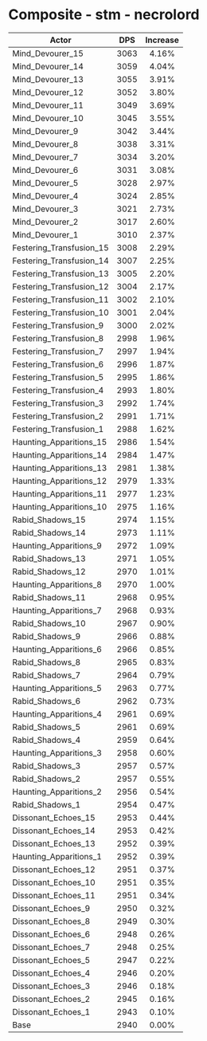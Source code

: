 # Composite - stm - necrolord
| Actor | DPS | Increase |
|---|:---:|:---:|
|Mind_Devourer_15|3063|4.16%|
|Mind_Devourer_14|3059|4.04%|
|Mind_Devourer_13|3055|3.91%|
|Mind_Devourer_12|3052|3.80%|
|Mind_Devourer_11|3049|3.69%|
|Mind_Devourer_10|3045|3.55%|
|Mind_Devourer_9|3042|3.44%|
|Mind_Devourer_8|3038|3.31%|
|Mind_Devourer_7|3034|3.20%|
|Mind_Devourer_6|3031|3.08%|
|Mind_Devourer_5|3028|2.97%|
|Mind_Devourer_4|3024|2.85%|
|Mind_Devourer_3|3021|2.73%|
|Mind_Devourer_2|3017|2.60%|
|Mind_Devourer_1|3010|2.37%|
|Festering_Transfusion_15|3008|2.29%|
|Festering_Transfusion_14|3007|2.25%|
|Festering_Transfusion_13|3005|2.20%|
|Festering_Transfusion_12|3004|2.17%|
|Festering_Transfusion_11|3002|2.10%|
|Festering_Transfusion_10|3001|2.04%|
|Festering_Transfusion_9|3000|2.02%|
|Festering_Transfusion_8|2998|1.96%|
|Festering_Transfusion_7|2997|1.94%|
|Festering_Transfusion_6|2996|1.87%|
|Festering_Transfusion_5|2995|1.86%|
|Festering_Transfusion_4|2993|1.80%|
|Festering_Transfusion_3|2992|1.74%|
|Festering_Transfusion_2|2991|1.71%|
|Festering_Transfusion_1|2988|1.62%|
|Haunting_Apparitions_15|2986|1.54%|
|Haunting_Apparitions_14|2984|1.47%|
|Haunting_Apparitions_13|2981|1.38%|
|Haunting_Apparitions_12|2979|1.33%|
|Haunting_Apparitions_11|2977|1.23%|
|Haunting_Apparitions_10|2975|1.16%|
|Rabid_Shadows_15|2974|1.15%|
|Rabid_Shadows_14|2973|1.11%|
|Haunting_Apparitions_9|2972|1.09%|
|Rabid_Shadows_13|2971|1.05%|
|Rabid_Shadows_12|2970|1.01%|
|Haunting_Apparitions_8|2970|1.00%|
|Rabid_Shadows_11|2968|0.95%|
|Haunting_Apparitions_7|2968|0.93%|
|Rabid_Shadows_10|2967|0.90%|
|Rabid_Shadows_9|2966|0.88%|
|Haunting_Apparitions_6|2966|0.85%|
|Rabid_Shadows_8|2965|0.83%|
|Rabid_Shadows_7|2964|0.79%|
|Haunting_Apparitions_5|2963|0.77%|
|Rabid_Shadows_6|2962|0.73%|
|Haunting_Apparitions_4|2961|0.69%|
|Rabid_Shadows_5|2961|0.69%|
|Rabid_Shadows_4|2959|0.64%|
|Haunting_Apparitions_3|2958|0.60%|
|Rabid_Shadows_3|2957|0.57%|
|Rabid_Shadows_2|2957|0.55%|
|Haunting_Apparitions_2|2956|0.54%|
|Rabid_Shadows_1|2954|0.47%|
|Dissonant_Echoes_15|2953|0.44%|
|Dissonant_Echoes_14|2953|0.42%|
|Dissonant_Echoes_13|2952|0.39%|
|Haunting_Apparitions_1|2952|0.39%|
|Dissonant_Echoes_12|2951|0.37%|
|Dissonant_Echoes_10|2951|0.35%|
|Dissonant_Echoes_11|2951|0.34%|
|Dissonant_Echoes_9|2950|0.32%|
|Dissonant_Echoes_8|2949|0.30%|
|Dissonant_Echoes_6|2948|0.26%|
|Dissonant_Echoes_7|2948|0.25%|
|Dissonant_Echoes_5|2947|0.22%|
|Dissonant_Echoes_4|2946|0.20%|
|Dissonant_Echoes_3|2946|0.18%|
|Dissonant_Echoes_2|2945|0.16%|
|Dissonant_Echoes_1|2943|0.10%|
|Base|2940|0.00%|
